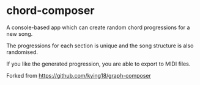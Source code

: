 # chord-composer
A console-based app which can create random chord progressions for a new song.

The progressions for each section is unique and the song structure is also randomised.

If you like the generated progression, you are able to export to MIDI files.

Forked from https://github.com/kying18/graph-composer
